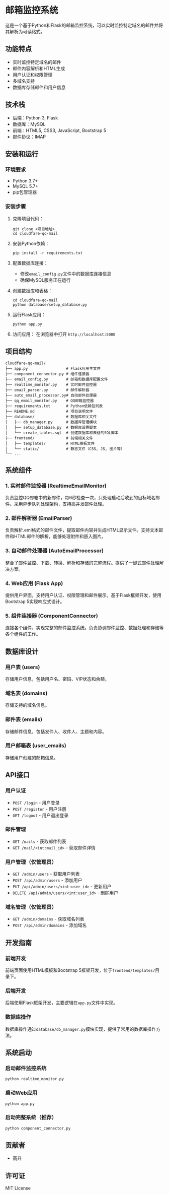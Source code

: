 # 邮箱监控系统

这是一个基于Python和Flask的邮箱监控系统，可以实时监控特定域名的邮件并将其解析为可读格式。

## 功能特点

- 实时监控特定域名的邮件
- 邮件内容解析和HTML生成
- 用户认证和权限管理
- 多域名支持
- 数据库存储邮件和用户信息

## 技术栈

- 后端：Python 3, Flask
- 数据库：MySQL
- 前端：HTML5, CSS3, JavaScript, Bootstrap 5
- 邮件协议：IMAP

## 安装和运行

### 环境要求

- Python 3.7+
- MySQL 5.7+
- pip包管理器

### 安装步骤

1. 克隆项目代码：
   ```
   git clone <项目地址>
   cd cloudfare-qq-mail
   ```

2. 安装Python依赖：
   ```
   pip install -r requirements.txt
   ```

3. 配置数据库连接：
   - 修改`email_config.py`文件中的数据库连接信息
   - 确保MySQL服务正在运行

4. 创建数据库和表格：
   ```
   cd cloudfare-qq-mail
   python database/setup_database.py
   ```

5. 运行Flask应用：
   ```
   python app.py
   ```

6. 访问应用：
   在浏览器中打开 `http://localhost:5000`

## 项目结构

```
cloudfare-qq-mail/
├── app.py                 # Flask应用主文件
├── component_connector.py # 组件连接器
├── email_config.py        # 邮箱和数据库配置文件
├── realtime_monitor.py    # 实时邮件监控器
├── email_parser.py        # 邮件解析器
├── auto_email_processor.py# 自动邮件处理器
├── qq_email_monitor.py    # QQ邮箱监控器
├── requirements.txt       # Python依赖包列表
├── README.md              # 项目说明文件
├── database/              # 数据库相关文件
│   ├── db_manager.py      # 数据库管理模块
│   ├── setup_database.py  # 数据库设置脚本
│   └── create_tables.sql  # 创建数据库和表格的SQL脚本
├── frontend/              # 前端相关文件
│   ├── templates/         # HTML模板文件
│   └── static/            # 静态文件（CSS, JS, 图片等）
└── ...
```

## 系统组件

### 1. 实时邮件监控器 (RealtimeEmailMonitor)
负责监控QQ邮箱中的新邮件，每6秒检查一次，只处理启动后收到的目标域名邮件。采用异步队列处理架构，支持高并发邮件处理。

### 2. 邮件解析器 (EmailParser)
负责解析.eml格式的邮件文件，提取邮件内容并生成HTML显示文件。支持文本邮件和HTML邮件的解析，能够处理附件和嵌入图片。

### 3. 自动邮件处理器 (AutoEmailProcessor)
整合了邮件监控、下载、转换、解析和存储的完整流程。提供了一键式邮件处理解决方案。

### 4. Web应用 (Flask App)
提供用户界面，支持用户认证、权限管理和邮件展示。基于Flask框架开发，使用Bootstrap 5实现响应式设计。

### 5. 组件连接器 (ComponentConnector)
连接各个组件，实现完整的邮件监控系统。负责协调邮件监控、数据处理和存储等各个组件的工作。

## 数据库设计

### 用户表 (users)
存储用户信息，包括用户名、密码、VIP状态和余额。

### 域名表 (domains)
存储支持的域名信息。

### 邮件表 (emails)
存储邮件信息，包括发件人、收件人、主题和内容。

### 用户邮箱表 (user_emails)
存储用户创建的邮箱信息。

## API接口

### 用户认证
- `POST /login` - 用户登录
- `POST /register` - 用户注册
- `GET /logout` - 用户退出登录

### 邮件管理
- `GET /mails` - 获取邮件列表
- `GET /mail/<int:mail_id>` - 获取邮件详情

### 用户管理（仅管理员）
- `GET /admin/users` - 获取用户列表
- `POST /api/admin/users` - 添加用户
- `PUT /api/admin/users/<int:user_id>` - 更新用户
- `DELETE /api/admin/users/<int:user_id>` - 删除用户

### 域名管理（仅管理员）
- `GET /admin/domains` - 获取域名列表
- `POST /api/admin/domains` - 添加域名

## 开发指南

### 前端开发
前端页面使用HTML模板和Bootstrap 5框架开发，位于`frontend/templates/`目录下。

### 后端开发
后端使用Flask框架开发，主要逻辑在`app.py`文件中实现。

### 数据库操作
数据库操作通过`database/db_manager.py`模块实现，提供了常用的数据库操作方法。

## 系统启动

### 启动邮件监控系统
```bash
python realtime_monitor.py
```

### 启动Web应用
```bash
python app.py
```

### 启动完整系统（推荐）
```bash
python component_connector.py
```

## 贡献者

- 高升

## 许可证

MIT License
